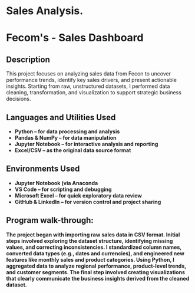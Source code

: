 # Sales Analysis.
<h1>Fecom's - Sales Dashboard</h1>


<h2>Description</h2>
This project focuses on analyzing sales data from Fecon to uncover performance trends, identify key sales drivers, and present actionable insights. Starting from raw, unstructured datasets, I performed data cleaning, transformation, and visualization to support strategic business decisions.
<br />


<h2>Languages and Utilities Used</h2>

- <b>Python – for data processing and analysis</b> 
- <b>Pandas & NumPy – for data manipulation </b>
- <b>Jupyter Notebook – for interactive analysis and reporting</b> 
- <b>Excel/CSV – as the original data source format</b>



<h2>Environments Used </h2>

- <b>Jupyter Notebook (via Anaconda</b>
- <b>VS Code – for scripting and debugging</b>
- <b>Microsoft Excel – for quick exploratory data review</b>
- <b>GitHub & LinkedIn – for version control and project sharing</b>


<h2>Program walk-through:</h2>

 <b>The project began with importing raw sales data in CSV format. Initial steps involved exploring the dataset structure, identifying missing values, and correcting inconsistencies. I standardized column names, converted data types (e.g., dates and currencies), and engineered new features like monthly sales and product categories. Using Python, I aggregated data to analyze regional performance, product-level trends, and customer segments. The final step involved creating visualizations that clearly communicate the business insights derived from the cleaned dataset.</b>



<!--
 ```diff
- text in red
+ text in green
! text in orange
# text in gray
@@ text in purple (and bold)@@
```
--!>
